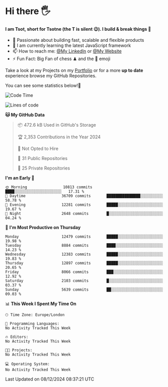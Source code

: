 # Hi there :raised_hand_with_fingers_splayed:
#### I am Tsot, short for Tsotne (the T is silent :wink:). I build & break things :space_invader:
- :telescope: Passionate about building fast, scalable and flexible products
- :seedling: I am currently learning the latest JavaScript framework 
- :mailbox: How to reach me: [@My LinkedIn](https://www.linkedin.com/in/tsotne-gvadzabia/) or [@My Website](https://tsotne.co.uk/contact)
- :zap: Fun Fact: Big Fan of chess ♟ and the 👾 emoji

Take a look at my Projects on my [Portfolio](https://tsotne.co.uk/) or for a more **up to date** experience browse my GitHub Repositories.

You can see some statistics below!:space_invader:
<!--START_SECTION:waka-->
![Code Time](http://img.shields.io/badge/Code%20Time-761%20hrs%202%20mins-blue)

![Lines of code](https://img.shields.io/badge/From%20Hello%20World%20I%27ve%20Written-22.2%20million%20lines%20of%20code-blue)

**🐱 My GitHub Data** 

> 📦 472.6 kB Used in GitHub's Storage 
 > 
> 🏆 2,353 Contributions in the Year 2024
 > 
> 🚫 Not Opted to Hire
 > 
> 📜 31 Public Repositories 
 > 
> 🔑 25 Private Repositories 
 > 
**I'm an Early 🐤** 

```text
🌞 Morning                10813 commits       ████░░░░░░░░░░░░░░░░░░░░░   17.31 % 
🌆 Daytime                36709 commits       ███████████████░░░░░░░░░░   58.78 % 
🌃 Evening                12281 commits       █████░░░░░░░░░░░░░░░░░░░░   19.67 % 
🌙 Night                  2648 commits        █░░░░░░░░░░░░░░░░░░░░░░░░   04.24 % 
```
📅 **I'm Most Productive on Thursday** 

```text
Monday                   12479 commits       █████░░░░░░░░░░░░░░░░░░░░   19.98 % 
Tuesday                  8884 commits        ████░░░░░░░░░░░░░░░░░░░░░   14.23 % 
Wednesday                12383 commits       █████░░░░░░░░░░░░░░░░░░░░   19.83 % 
Thursday                 12897 commits       █████░░░░░░░░░░░░░░░░░░░░   20.65 % 
Friday                   8066 commits        ███░░░░░░░░░░░░░░░░░░░░░░   12.92 % 
Saturday                 2103 commits        █░░░░░░░░░░░░░░░░░░░░░░░░   03.37 % 
Sunday                   5639 commits        ██░░░░░░░░░░░░░░░░░░░░░░░   09.03 % 
```


📊 **This Week I Spent My Time On** 

```text
🕑︎ Time Zone: Europe/London

💬 Programming Languages: 
No Activity Tracked This Week

🔥 Editors: 
No Activity Tracked This Week

🐱‍💻 Projects: 
No Activity Tracked This Week

💻 Operating System: 
No Activity Tracked This Week
```


 Last Updated on 08/12/2024 08:37:21 UTC
<!--END_SECTION:waka-->
